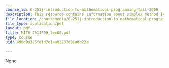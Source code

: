 ```yaml
---
course_id: 6-251j-introduction-to-mathematical-programming-fall-2009
description: This resource contains information about simplex method IV.
file_location: /coursemedia/6-251j-introduction-to-mathematical-programming-fall-2009/496d9a385fd1d7e1aa82837d91adb23e_MIT6_251JF09_lec08.pdf
file_type: application/pdf
layout: pdf
title: MIT6_251JF09_lec08.pdf
type: course
uid: 496d9a385fd1d7e1aa82837d91adb23e

---
```

None